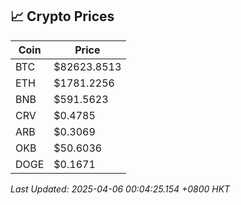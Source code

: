 ## 📈 Crypto Prices

| Coin | Price |
| ---- | ----- |
| BTC | $82623.8513 |
| ETH | $1781.2256 |
| BNB | $591.5623 |
| CRV | $0.4785 |
| ARB | $0.3069 |
| OKB | $50.6036 |
| DOGE | $0.1671 |

_Last Updated: 2025-04-06 00:04:25.154 +0800 HKT_